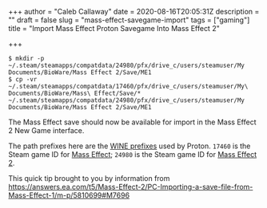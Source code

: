 +++
author = "Caleb Callaway"
date = 2020-08-16T20:05:31Z
description = ""
draft = false
slug = "mass-effect-savegame-import"
tags = ["gaming"]
title = "Import Mass Effect Proton Savegame Into Mass Effect 2"

+++


```
$ mkdir -p ~/.steam/steamapps/compatdata/24980/pfx/drive_c/users/steamuser/My Documents/BioWare/Mass Effect 2/Save/ME1
$ cp -vr ~/.steam/steamapps/compatdata/17460/pfx/drive_c/users/steamuser/My\ Documents/BioWare/Mass\ Effect/Save/* ~/.steam/steamapps/compatdata/24980/pfx/drive_c/users/steamuser/My Documents/BioWare/Mass Effect 2/Save/ME1
```

The Mass Effect save should now be available for import in the Mass Effect 2 New Game interface.

The path prefixes here are the [WINE prefixes](https://linuxconfig.org/using-wine-prefixes) used by Proton. `17460` is the Steam game ID for [Mass Effect](https://store.steampowered.com/app/17460/Mass_Effect/); `24980` is the Steam game ID for [Mass Effect 2](https://store.steampowered.com/app/24980/Mass_Effect_2/).

This quick tip brought to you by information from https://answers.ea.com/t5/Mass-Effect-2/PC-Importing-a-save-file-from-Mass-Effect-1/m-p/5810699#M7696

